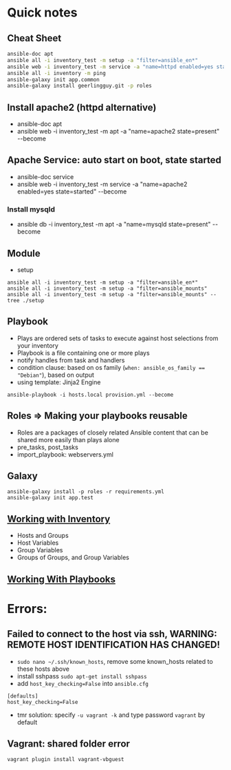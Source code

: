 # Quick notes

## Cheat Sheet

```sh
ansible-doc apt
ansible all -i inventory_test -m setup -a "filter=ansible_en*"
ansible web -i inventory_test -m service -a "name=httpd enabled=yes state=started" --become
ansible all -i inventory -m ping
ansible-galaxy init app.common
ansible-galaxy install geerlingguy.git -p roles

```

## Install apache2 (httpd alternative)

- ansible-doc apt
- ansible web -i inventory_test -m apt -a "name=apache2 state=present" --become

## Apache Service: auto start on boot, state started

- ansible-doc service
- ansible web -i inventory_test -m service -a "name=apache2 enabled=yes state=started" --become

### Install mysqld

- ansible db -i inventory_test -m apt -a "name=mysqld state=present" --become

## Module

- setup

```
ansible all -i inventory_test -m setup -a "filter=ansible_en*"
ansible all -i inventory_test -m setup -a "filter=ansible_mounts"
ansible all -i inventory_test -m setup -a "filter=ansible_mounts" --tree ./setup
```

## Playbook

- Plays are ordered sets of tasks to execute against host selections from your inventory
- Playbook is a file containing one or more plays
- notify handles from task and handlers
- condition clause: based on os family (`when: ansible_os_family == "Debian"`), based on output
- using template: Jinja2 Engine

```
ansible-playbook -i hosts.local provision.yml --become
```

## Roles => Making your playbooks reusable

- Roles are a packages of closely related Ansible content that can be shared more easily than plays alone
- pre_tasks, post_tasks
- import_playbook: webservers.yml

## Galaxy

```
ansible-galaxy install -p roles -r requirements.yml
ansible-galaxy init app.test
```

## [Working with Inventory](https://docs.ansible.com/ansible/latest/user_guide/intro_inventory.html#working-with-inventory)

- Hosts and Groups
- Host Variables
- Group Variables
- Groups of Groups, and Group Variables

## [Working With Playbooks](https://docs.ansible.com/ansible/latest/user_guide/playbooks.html#working-with-playbooks)

# Errors:

## Failed to connect to the host via ssh, WARNING: REMOTE HOST IDENTIFICATION HAS CHANGED!

- `sudo nano ~/.ssh/known_hosts`, remove some known_hosts related to these hosts above
- install sshpass `sudo apt-get install sshpass`
- add `host_key_checking=False` into `ansible.cfg`

```
[defaults]
host_key_checking=False
```

- tmr solution: specify `-u vagrant -k` and type password `vagrant` by default

## Vagrant: shared folder error

```
vagrant plugin install vagrant-vbguest
```

